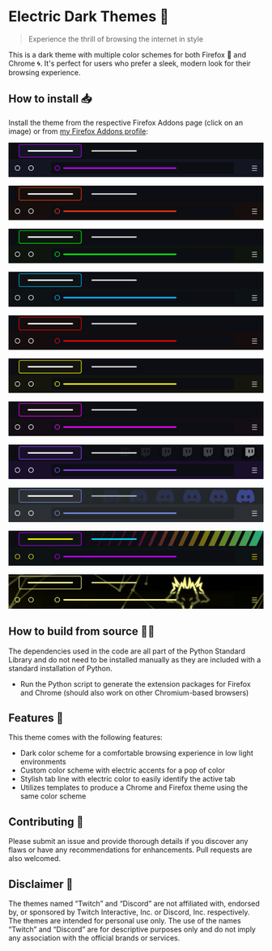 # Electric Dark Themes 🔮
> Experience the thrill of browsing the internet in style

This is a dark theme with multiple color schemes for both Firefox 🦊 and Chrome 🌀. It's perfect for users who prefer a sleek, modern look for their browsing experience.

## How to install 📥

Install the theme from the respective Firefox Addons page (click on an image) or from [my Firefox Addons profile](https://addons.mozilla.org/en-US/firefox/user/17592504/):

[![Purple-Dark](./previews/Purple.png)](https://addons.mozilla.org/en-US/firefox/addon/electric-purple-dark/)

[![Orange-Dark](./previews/Orange.png)](https://addons.mozilla.org/en-US/firefox/addon/electric-orange-dark/)

[![Green-Dark](./previews/Green.png)](https://addons.mozilla.org/en-US/firefox/addon/electric-green-dark/)

[![Azure-Dark](./previews/Azure.png)](https://addons.mozilla.org/en-US/firefox/addon/electric-azure-dark/)

[![Red-Dark](./previews/Red.png)](https://addons.mozilla.org/en-US/firefox/addon/electric-red-dark/)

[![Yellow-Dark](./previews/Yellow.png)](https://addons.mozilla.org/en-US/firefox/addon/electric-yellow-dark/)

[![Pink-Dark](./previews/Pink.png)](https://addons.mozilla.org/en-US/firefox/addon/electric-pink-dark/)

[![Twitch-Dark](./previews/Twitch.png)](https://addons.mozilla.org/en-US/firefox/addon/electric-twitch-dark/)

[![Discord-Dark](./previews/Discord.png)](https://addons.mozilla.org/en-US/firefox/addon/electric-discord-dark/)

[![Cyberpunk-Dark](./previews/Cyberpunk.png)](https://addons.mozilla.org/en-US/firefox/addon/electric-cyberpunk-dark/)

[![Cerbero-Dark](./previews/Cerbero.png)](https://addons.mozilla.org/en-US/firefox/addon/electric-cerbero-dark/)

## How to build from source 👨‍💻

The dependencies used in the code are all part of the Python Standard Library and do not need to be installed manually as they are included with a standard installation of Python.
- Run the Python script to generate the extension packages for Firefox and Chrome (should also work on other Chromium-based browsers)

## Features 🎨

This theme comes with the following features:
- Dark color scheme for a comfortable browsing experience in low light environments
- Custom color scheme with electric accents for a pop of color
- Stylish tab line with electric color to easily identify the active tab
- Utilizes templates to produce a Chrome and Firefox theme using the same color scheme

## Contributing 🤝

Please submit an issue and provide thorough details if you discover any flaws or have any recommendations for enhancements. Pull requests are also welcomed.

## Disclaimer 📝

The themes named “Twitch” and “Discord” are not affiliated with, endorsed by, or sponsored by Twitch Interactive, Inc. or Discord, Inc. respectively. The themes are intended for personal use only. The use of the names “Twitch” and “Discord” are for descriptive purposes only and do not imply any association with the official brands or services.
